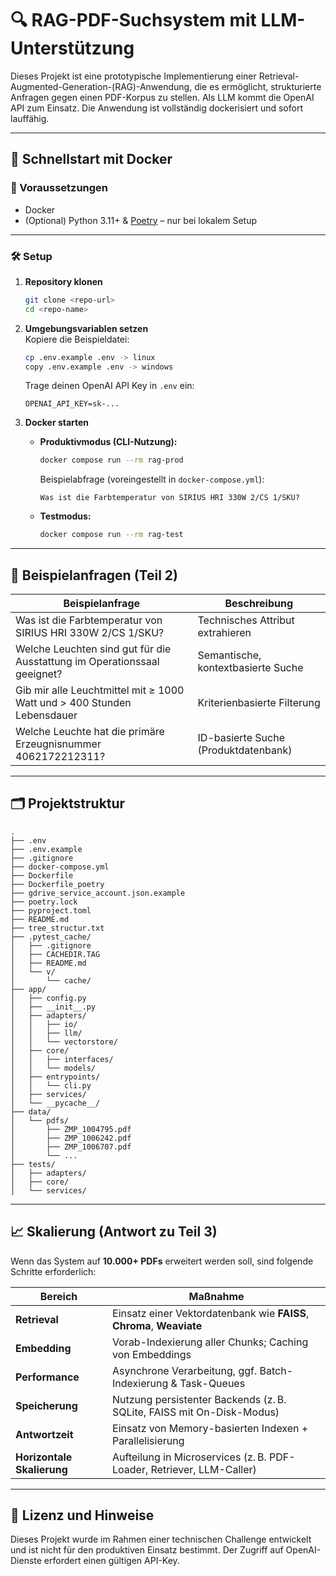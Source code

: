 # 🔍 RAG-PDF-Suchsystem mit LLM-Unterstützung

Dieses Projekt ist eine prototypische Implementierung einer Retrieval-Augmented-Generation-(RAG)-Anwendung, die es ermöglicht, strukturierte Anfragen gegen einen PDF-Korpus zu stellen. Als LLM kommt die OpenAI API zum Einsatz. Die Anwendung ist vollständig dockerisiert und sofort lauffähig.

---

## 🚀 Schnellstart mit Docker

### 🔧 Voraussetzungen
- Docker
- (Optional) Python 3.11+ & [Poetry](https://python-poetry.org) – nur bei lokalem Setup

---

### 🛠️ Setup

1. **Repository klonen**  
   ```bash
   git clone <repo-url>
   cd <repo-name>
   ```

2. **Umgebungsvariablen setzen**  
   Kopiere die Beispieldatei:
   ```bash
   cp .env.example .env -> linux
   copy .env.example .env -> windows
   ```
   Trage deinen OpenAI API Key in `.env` ein:

   ```env
   OPENAI_API_KEY=sk-...
   ```

3. **Docker starten**

   - **Produktivmodus (CLI-Nutzung):**
     ```bash
     docker compose run --rm rag-prod
     ```

     Beispielabfrage (voreingestellt in `docker-compose.yml`):
     ```text
     Was ist die Farbtemperatur von SIRIUS HRI 330W 2/CS 1/SKU?
     ```

   - **Testmodus:**
     ```bash
     docker compose run --rm rag-test
     ```

---

## 🧪 Beispielanfragen (Teil 2)

| Beispielanfrage                                                                 | Beschreibung                                          |
|----------------------------------------------------------------------------------|--------------------------------------------------------|
| Was ist die Farbtemperatur von SIRIUS HRI 330W 2/CS 1/SKU?                      | Technisches Attribut extrahieren                      |
| Welche Leuchten sind gut für die Ausstattung im Operationssaal geeignet?        | Semantische, kontextbasierte Suche                    |
| Gib mir alle Leuchtmittel mit ≥ 1000 Watt und > 400 Stunden Lebensdauer         | Kriterienbasierte Filterung                          |
| Welche Leuchte hat die primäre Erzeugnisnummer 4062172212311?                   | ID-basierte Suche (Produktdatenbank)                 |

---

## 🗂️ Projektstruktur

```
.
├── .env
├── .env.example
├── .gitignore
├── docker-compose.yml
├── Dockerfile
├── Dockerfile_poetry
├── gdrive_service_account.json.example
├── poetry.lock
├── pyproject.toml
├── README.md
├── tree_structur.txt
├── .pytest_cache/
│   ├── .gitignore
│   ├── CACHEDIR.TAG
│   ├── README.md
│   └── v/
│       └── cache/
├── app/
│   ├── config.py
│   ├── __init__.py
│   ├── adapters/
│   │   ├── io/
│   │   ├── llm/
│   │   └── vectorstore/
│   ├── core/
│   │   ├── interfaces/
│   │   └── models/
│   ├── entrypoints/
│   │   └── cli.py
│   ├── services/
│   └── __pycache__/
├── data/
│   └── pdfs/
│       ├── ZMP_1004795.pdf
│       ├── ZMP_1006242.pdf
│       ├── ZMP_1006707.pdf
│       └── ...
├── tests/
│   ├── adapters/
│   ├── core/
│   └── services/
```

---

## 📈 Skalierung (Antwort zu Teil 3)

Wenn das System auf **10.000+ PDFs** erweitert werden soll, sind folgende Schritte erforderlich:

| Bereich            | Maßnahme                                                                 |
|--------------------|--------------------------------------------------------------------------|
| **Retrieval**      | Einsatz einer Vektordatenbank wie **FAISS**, **Chroma**, **Weaviate**    |
| **Embedding**      | Vorab-Indexierung aller Chunks; Caching von Embeddings                   |
| **Performance**    | Asynchrone Verarbeitung, ggf. Batch-Indexierung & Task-Queues            |
| **Speicherung**    | Nutzung persistenter Backends (z. B. SQLite, FAISS mit On-Disk-Modus)    |
| **Antwortzeit**    | Einsatz von Memory-basierten Indexen + Parallelisierung                  |
| **Horizontale Skalierung** | Aufteilung in Microservices (z. B. PDF-Loader, Retriever, LLM-Caller)   |

---

## 📄 Lizenz und Hinweise

Dieses Projekt wurde im Rahmen einer technischen Challenge entwickelt und ist nicht für den produktiven Einsatz bestimmt. Der Zugriff auf OpenAI-Dienste erfordert einen gültigen API-Key.